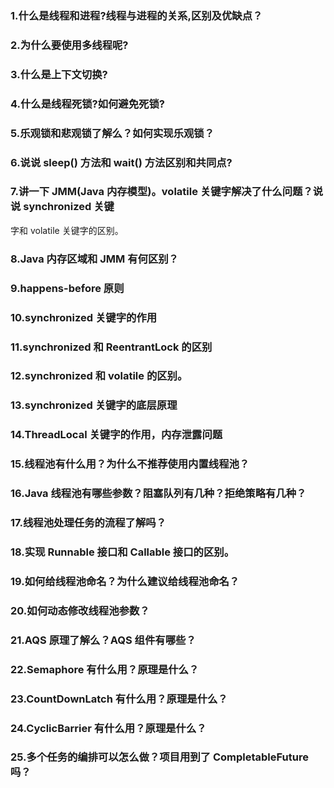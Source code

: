### 1.什么是线程和进程?线程与进程的关系,区别及优缺点？

### 2.为什么要使⽤多线程呢?

### 3.什么是上下⽂切换?

### 4.什么是线程死锁?如何避免死锁?

### 5.乐观锁和悲观锁了解么？如何实现乐观锁？

### 6.说说 sleep() ⽅法和 wait() ⽅法区别和共同点?

### 7.讲⼀下 JMM(Java 内存模型)。volatile 关键字解决了什么问题？说说 synchronized 关键
字和 volatile 关键字的区别。

### 8.Java 内存区域和 JMM 有何区别？

### 9.happens-before 原则

### 10.synchronized 关键字的作⽤

### 11.synchronized 和 ReentrantLock 的区别

### 12.synchronized 和 volatile 的区别。

### 13.synchronized 关键字的底层原理

### 14.ThreadLocal 关键字的作⽤，内存泄露问题

### 15.线程池有什么⽤？为什么不推荐使⽤内置线程池？

### 16.Java 线程池有哪些参数？阻塞队列有⼏种？拒绝策略有⼏种？

### 17.线程池处理任务的流程了解吗？

### 18.实现 Runnable 接⼝和 Callable 接⼝的区别。

### 19.如何给线程池命名？为什么建议给线程池命名？ 

### 20.如何动态修改线程池参数？

### 21.AQS 原理了解么？AQS 组件有哪些？

### 22.Semaphore 有什么⽤？原理是什么？

### 23.CountDownLatch 有什么⽤？原理是什么？

### 24.CyclicBarrier 有什么⽤？原理是什么？

### 25.多个任务的编排可以怎么做？项⽬⽤到了 CompletableFuture 吗？